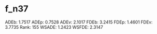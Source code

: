 # f_n37

ADEb: 1.7517
ADEp: 0.7528
ADEv: 2.1017
FDEb: 3.2415
FDEp: 1.4601
FDEv: 3.7735
Rank: 155
WSADE: 1.2423
WSFDE: 2.3147